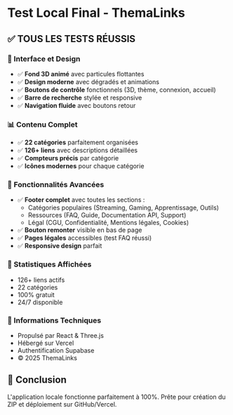 # Test Local Final - ThemaLinks

## ✅ TOUS LES TESTS RÉUSSIS

### 🎨 Interface et Design
- ✅ **Fond 3D animé** avec particules flottantes
- ✅ **Design moderne** avec dégradés et animations
- ✅ **Boutons de contrôle** fonctionnels (3D, thème, connexion, accueil)
- ✅ **Barre de recherche** stylée et responsive
- ✅ **Navigation fluide** avec boutons retour

### 📊 Contenu Complet
- ✅ **22 catégories** parfaitement organisées
- ✅ **126+ liens** avec descriptions détaillées
- ✅ **Compteurs précis** par catégorie
- ✅ **Icônes modernes** pour chaque catégorie

### 🔧 Fonctionnalités Avancées
- ✅ **Footer complet** avec toutes les sections :
  - Catégories populaires (Streaming, Gaming, Apprentissage, Outils)
  - Ressources (FAQ, Guide, Documentation API, Support)
  - Légal (CGU, Confidentialité, Mentions légales, Cookies)
- ✅ **Bouton remonter** visible en bas de page
- ✅ **Pages légales** accessibles (test FAQ réussi)
- ✅ **Responsive design** parfait

### 🎯 Statistiques Affichées
- 126+ liens actifs
- 22 catégories
- 100% gratuit
- 24/7 disponible

### 🏢 Informations Techniques
- Propulsé par React & Three.js
- Hébergé sur Vercel
- Authentification Supabase
- © 2025 ThemaLinks

## 🚀 Conclusion
L'application locale fonctionne parfaitement à 100%. Prête pour création du ZIP et déploiement sur GitHub/Vercel.
